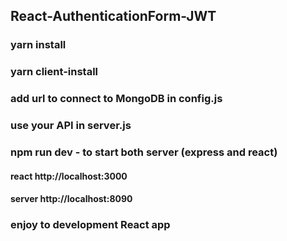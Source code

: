 ## React-AuthenticationForm-JWT

### yarn install
### yarn client-install
### add url to connect to MongoDB in config.js
### use your API in server.js

### npm run dev - to start both server (express and react)
#### react http://localhost:3000
#### server http://localhost:8090

### enjoy to development React app
